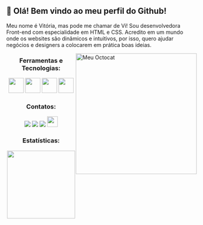 ## 👋 Olá! Bem vindo ao meu perfil do Github!

<div>
<p>Meu nome é Vitória, mas pode me chamar de Vi! Sou desenvolvedora Front-end com especialidade em HTML e CSS. Acredito em um mundo onde os websites são dinâmicos e intuitivos, por isso, quero ajudar negócios e designers a colocarem em prática boas ideias.</p>
<img src="https://i.postimg.cc/3N9J7QY2/octocat-1721133734068.png" alt="Meu Octocat" align="right" width="320" style="float:right; margin: 0; padding: 0"/>
</div>

<section align="center">

### Ferramentas e Tecnologias:

<p>
  <img loading="lazy" src="https://cdn.jsdelivr.net/gh/devicons/devicon@latest/icons/html5/html5-original-wordmark.svg" width="40" height="40"/>
  <img loading="lazy" src="https://cdn.jsdelivr.net/gh/devicons/devicon@latest/icons/css3/css3-original-wordmark.svg" width="40" height="40"/>
  <img loading="lazy" src="https://cdn.jsdelivr.net/gh/devicons/devicon@latest/icons/figma/figma-original.svg" width="40" height="40"/>
  <img loading="lazy" src="https://cdn.jsdelivr.net/gh/devicons/devicon@latest/icons/javascript/javascript-original.svg" width="40" height="40"/>
</p>

### Contatos:

<p>
  <a href="https://www.instagram.com/vpaesi/" target="_blank"><img loading="lazy" src="https://img.shields.io/badge/-Instagram-%23E4405F?style=for-the-badge&logo=instagram&logoColor=white" target="_blank"></a>
  <a href="mailto:paesivitoria@gmail.com"><img loading="lazy" src="https://img.shields.io/badge/Gmail-D14836?style=for-the-badge&logo=gmail&logoColor=white" target="_blank"></a>
  <a href="https://www.linkedin.com/in/vpaesi/" target="_blank"><img loading="lazy" src="https://img.shields.io/badge/-LinkedIn-%230077B5?style=for-the-badge&logo=linkedin&logoColor=white" target="_blank"></a>   
  <a href="https://portfolio-vitoria-de-camargo.vercel.app/" target="_blank"><img loading="lazy" src="https://img.shields.io/badge/Portfólio%20-8A2BE2?style=flat-square" target="_blank" max-width="100%" height="28"></a>
</p>

### Estatísticas:

<p>
  <a href="https://github.com/vpaesi">
  <img loading="lazy" height="180em" src="https://github-readme-stats.vercel.app/api/top-langs/?username=vpaesi&layout=compact&langs_count=7&theme=dracula&v=1"/>
  </a>
</p>
</section>
